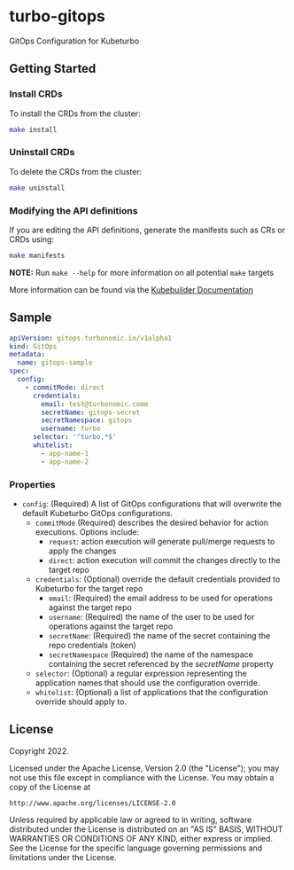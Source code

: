 # turbo-gitops

GitOps Configuration for Kubeturbo

## Getting Started

### Install CRDs

To install the CRDs from the cluster:

```sh
make install
```

### Uninstall CRDs

To delete the CRDs from the cluster:

```sh
make uninstall
```

### Modifying the API definitions

If you are editing the API definitions, generate the manifests such as CRs or CRDs using:

```sh
make manifests
```

**NOTE:** Run `make --help` for more information on all potential `make` targets

More information can be found via the [Kubebuilder Documentation](https://book.kubebuilder.io/introduction.html)

## Sample

```yaml
apiVersion: gitops.turbonomic.io/v1alpha1
kind: GitOps
metadata:
  name: gitops-sample
spec:
  config:
    - commitMode: direct
      credentials:
        email: test@turbonomic.comm
        secretName: gitops-secret
        secretNamespace: gitops
        username: turbo
      selector: '^turbo.*$'
      whitelist:
        - app-name-1
        - app-name-2
```

### Properties

- `config`: (Required) A list of GitOps configurations that will overwrite the default Kubeturbo GitOps configurations.
  - `commitMode` (Required) describes the desired behavior for action executions. Options include:
    - `request`: action execution will generate pull/merge requests to apply the changes
    - `direct`: action execution will commit the changes directly to the target repo
  - `credentials`: (Optional) override the default credentials provided to Kubeturbo for the target repo
    - `email`: (Required) the email address to be used for operations against the target repo
    - `username`: (Required) the name of the user to be used for operations against the target repo
    - `secretName`: (Required) the name of the secret containing the repo credentials (token)
    - `secretNamespace` (Required) the name of the namespace containing the secret referenced by the _secretName_ property
  - `selector`: (Optional) a regular expression representing the application names that should use the configuration override.
  - `whitelist`: (Optional) a list of applications that the configuration override should apply to.

## License

Copyright 2022.

Licensed under the Apache License, Version 2.0 (the "License");
you may not use this file except in compliance with the License.
You may obtain a copy of the License at

    http://www.apache.org/licenses/LICENSE-2.0

Unless required by applicable law or agreed to in writing, software
distributed under the License is distributed on an "AS IS" BASIS,
WITHOUT WARRANTIES OR CONDITIONS OF ANY KIND, either express or implied.
See the License for the specific language governing permissions and
limitations under the License.
